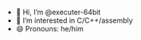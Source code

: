 - 👋 Hi, I’m @executer-64bit
- 👀 I’m interested in C/C++/assembly
- 😄 Pronouns: he/him

<!---
executer-64bit/executer-64bit is a ✨ special ✨ repository because its `README.md` (this file) appears on your GitHub profile.
You can click the Preview link to take a look at your changes.
--->
